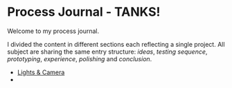 # Process Journal - TANKS!
Welcome to my process journal.

I divided the content in different sections each reflecting a single project. All subject are sharing the same entry structure: *ideas*, *testing sequence*, *prototyping*, *experience*, *polishing* and *conclusion*.    


* [Lights & Camera](https://github.com/charlesDouc/CART-415/blob/master/Process-Journal/LightsAndCamera.md) 
* 

